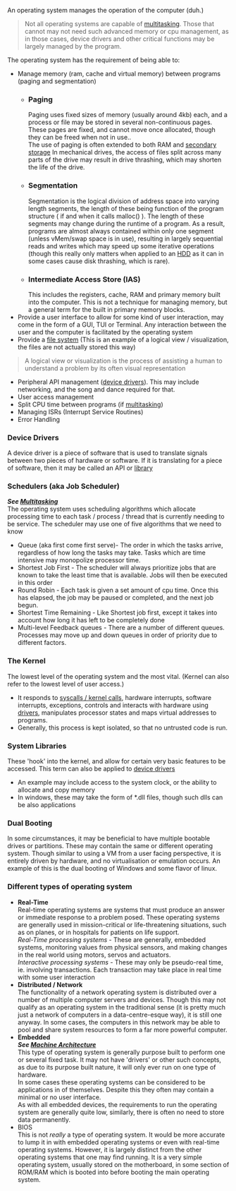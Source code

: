 An operating system manages the operation of the computer (duh.)

>Not all operating systems are capable of [multitasking](Multitasking.md). Those that cannot may not need such advanced memory or cpu management, as in those cases, device drivers and other critical functions may be largely managed by the program.

The operating system has the requirement of being able to:
- Manage memory (ram, cache and virtual memory) between programs (paging and segmentation)
    - ### Paging
        Paging uses fixed sizes of memory (usually around 4kb) each, and a process or file may be stored in several non-continuous pages. These pages are fixed, and cannot move once allocated, though they can be freed when not in use..  
        The use of paging is often extended to both RAM and [secondary storage](File%20Systems.md)
        In mechanical drives, the access of files split across many parts of the drive may result in drive thrashing, which may shorten the life of the drive.
    - ### Segmentation
        Segmentation is the logical division of address space into varying length segments, the length of these being function of the program structure ( if and when it calls malloc() ). The length of these segments may change during the runtime of a program. As a result, programs are almost always contained within only one segment (unless vMem/swap space is in use), resulting in largely sequential reads and writes which may speed up some iterative operations (though this really only matters when applied to an [HDD](File%20Systems.md) as it can in some cases cause disk thrashing, which is rare).
    - ### Intermediate Access Store (IAS)
        This includes the registers, cache, RAM and primary memory built into the computer. This is not a technique for managing memory, but a general term for the built in primary memory blocks.
- Provide a user interface to allow for some kind of user interaction, may come in the form of a GUI, TUI or Terminal. Any interaction between the user and the computer is facilitated by the operating system
- Provide a [file system](File%20Systems.md) (This is an example of a logical view / visualization, the files are not actually stored this way)
>A logical view or visualization is the process of assisting a human to understand a problem by its often visual representation
- Peripheral API management ([device drivers](#device-drivers)). This may include networking, and the song and dance required for that.
- User access management
- Split CPU time between programs (if [multitasking](./Multitasking.md))
- Managing ISRs (Interrupt Service Routines)
- Error Handling

### Device Drivers
A device driver is a piece of software that is used to translate signals between two pieces of hardware or software. If it is translating for a piece of software, then it may be called an API or [library](#system-libraries)

### Schedulers (aka Job Scheduler)
***See [Multitasking](Multitasking.md)***   
The operating system uses scheduling algorithms which allocate processing time to each task / process / thread that is currently needing to be service.
The scheduler may use one of five algorithms that we need to know  
* Queue (aka first come first serve)- The order in which the tasks arrive, regardless of how long the tasks may take. Tasks which are time intensive may monopolize processor time.
* Shortest Job First - The scheduler will always prioritize jobs that are known to take the least time that is available. Jobs will then be executed in this order
* Round Robin - Each task is given a set amount of cpu time. Once this has elapsed, the job may be paused or completed, and the next job begun.
* Shortest Time Remaining - Like Shortest job first, except it takes into account how long it has left to be completely done
* Multi-level Feedback queues - There are a number of different queues. Processes may move up and down queues in order of priority due to different factors.

### The Kernel
The lowest level of the operating system and the most vital. (Kernel can also refer to the lowest level of user access.)  
* It responds to [syscalls / kernel calls](#system-libraries), hardware interrupts, software interrupts, exceptions, controls and interacts with hardware using [drivers](#device-drivers), manipulates processor states and maps virtual addresses to programs.  
* Generally, this process is kept isolated, so that no untrusted code is run.

### System Libraries
These 'hook' into the kernel, and allow for certain very basic features to be accessed.
This term can also be applied to [device drivers](#device-drivers)
* An example may include access to the system clock, or the ability to allocate and copy memory
* In windows, these may take the form of *.dll files, though such dlls can be also applications

### Dual Booting
In some circumstances, it may be beneficial to have multiple bootable drives or partitions. These may contain the same or different operating system. Though similar to using a VM from a user facing perspective, it is entirely driven by hardware, and no virtualisation or emulation occurs. An example of this is the dual booting of Windows and some flavor of linux.

### Different types of operating system

- **Real-Time**  
    Real-time operating systems are systems that must produce an answer or immediate response to a problem posed. These operating systems are generally used in mission-critical or life-threatening situations, such as on planes, or in hospitals for patients on life support.  
    _Real-Time processing systems_ - These are generally, embedded systems, monitoring values from physical sensors, and making changes in the real world using motors, servos and actuators.  
    _Interactive processing systems_ - These may only be pseudo-real time, ie. involving transactions. Each transaction may take place in real time with some user interaction
- **Distributed / Network**  
    The functionality of a network operating system is distributed over a number of multiple computer servers and devices. Though this may not qualify as an operating system in the traditional sense (it is pretty much just a network of computers in a data-centre-esque way), it is still one anyway.
    In some cases, the computers in this network may be able to pool and share system resources to form a far more powerful computer.
- **Embedded**  
    ***See [Machine Architecture](Machine%20Architecture.md)***   
    This type of operating system is generally purpose built to perform one or several fixed task. It may not have 'drivers' or other such concepts, as due to its purpose built nature, it will only ever run on one type of hardware.  
    In some cases these operating systems can be considered to be applications in of themselves. Despite this they often may contain a minimal or no user interface.  
    As with all embedded devices, the requirements to run the operating system are generally quite low, similarly, there is often no need to store data permanently.
- BIOS  
	This is not *really* a type of operating system. It would be more accurate to lump it in with embedded operating systems or even with real-time operating systems. However, it is largely distinct from the other operating systems that one may find running. It is a very simple operating system, usually stored on the motherboard, in some section of ROM/RAM which is booted into before booting the main operating system.
 
